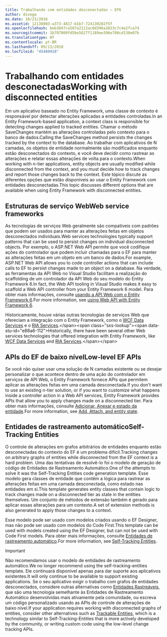```yaml
---
title: Trabalhando com entidades desconectadas – EF6
author: divega
ms.date: 10/23/2016
ms.assetid: 12138003-a373-4817-b1b7-724130202f5f
ms.openlocfilehash: beb3847ce507a2112ac0d396a2023c7c4e2fca7d
ms.sourcegitcommit: 2b787009fd5be5627f1189ee396e708cd130e07b
ms.translationtype: HT
ms.contentlocale: pt-BR
ms.lasthandoff: 09/13/2018
ms.locfileid: "45489928"
---
```

# <a name="working-with-disconnected-entities"></a><span data-ttu-id="e88a6-102">Trabalhando com entidades desconectadas</span><span class="sxs-lookup"><span data-stu-id="e88a6-102">Working with disconnected entities</span></span>
<span data-ttu-id="e88a6-103">Em um aplicativo baseado no Entity Framework, uma classe de contexto é responsável por detectar alterações aplicadas a entidades controladas.</span><span class="sxs-lookup"><span data-stu-id="e88a6-103">In an Entity Framework-based application, a context class is responsible for detecting changes applied to tracked entities.</span></span> <span data-ttu-id="e88a6-104">Chamar o método SaveChanges mantém as alterações controladas pelo contexto para o banco de dados.</span><span class="sxs-lookup"><span data-stu-id="e88a6-104">Calling the SaveChanges method persists the changes tracked by the context to the database.</span></span> <span data-ttu-id="e88a6-105">Ao trabalhar com aplicativos de N camadas, os objetos de entidade normalmente são modificados enquanto estão desconectados do contexto, e você deve decidir como rastrear as alterações e relatar essas alterações de volta para o contexto.</span><span class="sxs-lookup"><span data-stu-id="e88a6-105">When working with n-tier applications, entity objects are usually modified while disconnected from the context, and you must decide how to track changes and report those changes back to the context.</span></span> <span data-ttu-id="e88a6-106">Este tópico discute as diferentes opções que estão disponíveis ao usar o Entity Framework com entidades desconectadas.</span><span class="sxs-lookup"><span data-stu-id="e88a6-106">This topic discusses different options that are available when using Entity Framework with disconnected entities.</span></span>   

## <a name="web-service-frameworks"></a><span data-ttu-id="e88a6-107">Estruturas de serviço Web</span><span class="sxs-lookup"><span data-stu-id="e88a6-107">Web service frameworks</span></span>

<span data-ttu-id="e88a6-108">As tecnologias de serviços Web geralmente são compatíveis com padrões que podem ser usados para manter as alterações feitas em objetos desconectados individuais.</span><span class="sxs-lookup"><span data-stu-id="e88a6-108">Web services technologies typically support patterns that can be used to persist changes on individual disconnected objects.</span></span> <span data-ttu-id="e88a6-109">Por exemplo, o ASP.NET Web API permite que você codifique ações do controlador que podem incluir chamadas para o EF para manter as alterações feitas em um objeto em um banco de dados.</span><span class="sxs-lookup"><span data-stu-id="e88a6-109">For example, ASP.NET Web API allows you to code controller actions that can include calls to EF to persist changes made to an object on a database.</span></span> <span data-ttu-id="e88a6-110">Na verdade, as ferramentas da API Web no Visual Studio facilitam a realização do scaffolding de um controlador da API Web do seu modelo do Entity Framework 6.</span><span class="sxs-lookup"><span data-stu-id="e88a6-110">In fact, the Web API tooling in Visual Studio makes it easy to scaffold a Web API controller from your Entity Framework 6 model.</span></span> <span data-ttu-id="e88a6-111">Para obter mais informações, consulte [usando a API Web com o Entity Framework 6](https://docs.microsoft.com/en-us/aspnet/web-api/overview/data/using-web-api-with-entity-framework/).</span><span class="sxs-lookup"><span data-stu-id="e88a6-111">For more information, see [using Web API with Entity Framework 6](https://docs.microsoft.com/en-us/aspnet/web-api/overview/data/using-web-api-with-entity-framework/).</span></span>   

<span data-ttu-id="e88a6-112">Historicamente, houve várias outras tecnologias de serviços Web que ofereciam a integração com o Entity Framework, como o [WCF Data Services](https://docs.microsoft.com/dotnet/framework/data/wcf/create-a-data-service-using-an-adonet-ef-data-wcf) e o [RIA Services](https://docs.microsoft.com/en-us/previous-versions/dotnet/wcf-ria/ee707344(v=vs.91)).</span><span class="sxs-lookup"><span data-stu-id="e88a6-112">Historically, there have been several other Web services technologies that offered integration with Entity Framework, like [WCF Data Services](https://docs.microsoft.com/dotnet/framework/data/wcf/create-a-data-service-using-an-adonet-ef-data-wcf) and [RIA Services](https://docs.microsoft.com/en-us/previous-versions/dotnet/wcf-ria/ee707344(v=vs.91)).</span></span>

## <a name="low-level-ef-apis"></a><span data-ttu-id="e88a6-113">APIs do EF de baixo nível</span><span class="sxs-lookup"><span data-stu-id="e88a6-113">Low-level EF APIs</span></span>

<span data-ttu-id="e88a6-114">Se você não quiser usar uma solução de N camadas existente ou se desejar personalizar o que acontece dentro de uma ação do controlador em serviços de API Web, o Entity Framework fornece APIs que permitem aplicar as alterações feitas em uma camada desconectada.</span><span class="sxs-lookup"><span data-stu-id="e88a6-114">If you don't want to use an existing n-tier solution, or if you want to customize what happens inside a controller action in a Web API services, Entity Framework provides APIs that allow you to apply changes made on a disconnected tier.</span></span> <span data-ttu-id="e88a6-115">Para obter mais informações, consulte [Adicionar, Anexar e estado da entidade](~/ef6/saving/change-tracking/entity-state.md).</span><span class="sxs-lookup"><span data-stu-id="e88a6-115">For more information, see [Add, Attach, and entity state](~/ef6/saving/change-tracking/entity-state.md).</span></span>  

## <a name="self-tracking-entities"></a><span data-ttu-id="e88a6-116">Entidades de rastreamento automático</span><span class="sxs-lookup"><span data-stu-id="e88a6-116">Self-Tracking Entities</span></span>  

<span data-ttu-id="e88a6-117">O controle de alterações em grafos arbitrários de entidades enquanto estão desconectadas do contexto do EF é um problema difícil.</span><span class="sxs-lookup"><span data-stu-id="e88a6-117">Tracking changes on arbitrary graphs of entities while disconnected from the EF context is a hard problem.</span></span> <span data-ttu-id="e88a6-118">Uma das tentativas de resolvê-lo foi o modelo de geração de código de Entidades de Rastreamento Automático.</span><span class="sxs-lookup"><span data-stu-id="e88a6-118">One of the attempts to solve it was the Self-Tracking Entities code generation template.</span></span> <span data-ttu-id="e88a6-119">Esse modelo gera classes de entidade que contêm a lógica para rastrear as alterações feitas em uma camada desconectada, como estado nas entidades em si.</span><span class="sxs-lookup"><span data-stu-id="e88a6-119">This template generates entity classes that contain logic to track changes made on a disconnected tier as state in the entities themselves.</span></span> <span data-ttu-id="e88a6-120">Um conjunto de métodos de extensão também é gerado para aplicar essas alterações para um contexto.</span><span class="sxs-lookup"><span data-stu-id="e88a6-120">A set of extension methods is also generated to apply those changes to a context.</span></span>

<span data-ttu-id="e88a6-121">Esse modelo pode ser usado com modelos criados usando o EF Designer, mas não pode ser usado com modelos do Code First.</span><span class="sxs-lookup"><span data-stu-id="e88a6-121">This template can be used with models created using the EF Designer, but can not be used with Code First models.</span></span> <span data-ttu-id="e88a6-122">Para obter mais informações, consulte [Entidades de rastreamento automático](self-tracking-entities/index.md).</span><span class="sxs-lookup"><span data-stu-id="e88a6-122">For more information, see [Self-Tracking Entities](self-tracking-entities/index.md).</span></span>  

> [!IMPORTANT]
> <span data-ttu-id="e88a6-123">Não recomendamos usar o modelo de entidades de rastreamento automático.</span><span class="sxs-lookup"><span data-stu-id="e88a6-123">We no longer recommend using the self-tracking-entities template.</span></span> <span data-ttu-id="e88a6-124">Ele continuará disponível apenas para dar suporte aos aplicativos existentes.</span><span class="sxs-lookup"><span data-stu-id="e88a6-124">It will only continue to be available to support existing applications.</span></span> <span data-ttu-id="e88a6-125">Se o seu aplicativo exigir o trabalho com grafos de entidades desconectados, considere outras alternativas como [Entidades Rastreáveis](http://trackableentities.github.io/), que são uma tecnologia semelhante às Entidades de Rastreamento Automático desenvolvidas mais ativamente pela comunidade, ou escreva um código personalizado usando as APIs de controle de alterações de baixo nível.</span><span class="sxs-lookup"><span data-stu-id="e88a6-125">If your application requires working with disconnected graphs of entities, consider other alternatives such as [Trackable Entities](http://trackableentities.github.io/), which is a technology similar to Self-Tracking-Entities that is more actively developed by the community, or writing custom code using the low-level change tracking APIs.</span></span>
